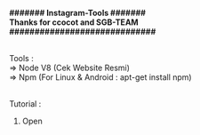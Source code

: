 <b>####### Instagram-Tools #######</b><br>
<b>Thanks for ccocot and SGB-TEAM</b><br>
<b>#############################</b><br><br>

Tools :<br>
=> Node V8 (Cek Website Resmi)<br>
=> Npm (For Linux & Android : apt-get install npm)<br><br>

Tutorial :
1) Open 
